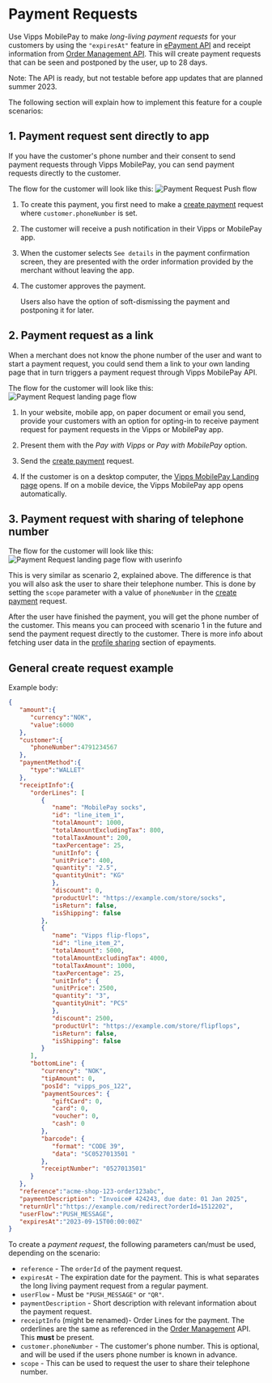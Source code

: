 <!-- START_METADATA
---
title: Vipps MobilePay Payment Requests
sidebar_label: Payment Requests
sidebar_position: 50
description: Using Vipps MobilePay for sending payment requests.
hide_table_of_contents: true
pagination_next: null
pagination_prev: null
---
END_METADATA -->

# Payment Requests

Use Vipps MobilePay to make *long-living payment requests* for your customers by using the `"expiresAt"` feature in
[ePayment API](https://developer.vippsmobilepay.com/docs/APIs/epayment-api)
and receipt information from
[Order Management API](https://developer.vippsmobilepay.com/docs/APIs/order-management-api).
This will create payment requests that can be seen and postponed by the user, up to 28 days.

Note: The API is ready, but not testable before app updates that are planned summer 2023.

The following section will explain how to implement this feature for a couple scenarios:

## 1. Payment request sent directly to app

If you have the customer's phone number and their consent to send payment requests through Vipps MobilePay,
you can send payment requests directly to the customer.

The flow for the customer will look like this: ![Payment Request Push flow](images/Payment-request-sent-directly-to-app.png)

1. To create this payment, you first need to make a [create payment](https://developer.vippsmobilepay.com/api/epayment#tag/CreatePayments) request where `customer.phoneNumber` is set.
2. The customer will receive a push notification in their Vipps or MobilePay app.
3. When the customer selects `See details` in the payment confirmation screen, they are presented with the order information provided by the merchant without leaving the app.
4. The customer approves the payment.

   Users also have the option of soft-dismissing the payment and postponing it for later.

## 2. Payment request as a link

When a merchant does not know the phone number of the user and want to start a payment request, you could send them a link to your own landing page that in turn triggers a payment request through Vipps MobilePay API.

The flow for the customer will look like this: ![Payment Request landing page flow](images/Payment-request-with-link.png)

1. In your website, mobile app, on paper document or email you send, provide your customers with an option for opting-in to receive payment request for payment requests in the Vipps or MobilePay app.
2. Present them with the *Pay with Vipps* or *Pay with MobilePay* option.
3. Send the [create payment](https://developer.vippsmobilepay.com/api/epayment#tag/CreatePayments) request.

4. If the customer is on a desktop computer, the
   [Vipps MobilePay Landing page](https://developer.vippsmobilepay.com/docs/vipps-developers/common-topics/vipps-landing-page)
   opens. If on a mobile device, the Vipps MobilePay app opens automatically.

## 3. Payment request with sharing of telephone number

The flow for the customer will look like this: ![Payment Request landing page flow with userinfo](images/Payment-request-with-sharing-phone-number.png)

This is very similar as scenario 2, explained above. The difference is that you will also ask the user to share their telephone number. This is done by setting the `scope` parameter with a value of `phoneNumber` in the [create payment](https://developer.vippsmobilepay.com/api/epayment#tag/CreatePayments) request.

After the user have finished the payment, you will get the phone number of the customer. This means you can proceed with scenario 1 in the future and send the payment request directly to the customer. There is more info about fetching user data in the [profile sharing](https://developer.vippsmobilepay.com/docs/APIs/epayment-api/features/profile-sharing/) section of epayments.

## General create request example

Example body:

   ```json
   {
      "amount":{
         "currency":"NOK",
         "value":6000
      },
      "customer":{
         "phoneNumber":4791234567
      },
      "paymentMethod":{
         "type":"WALLET"
      },
      "receiptInfo":{
         "orderLines": [
            {
               "name": "MobilePay socks",
               "id": "line_item_1",
               "totalAmount": 1000,
               "totalAmountExcludingTax": 800,
               "totalTaxAmount": 200,
               "taxPercentage": 25,
               "unitInfo": {
               "unitPrice": 400,
               "quantity": "2.5",
               "quantityUnit": "KG"
               },
               "discount": 0,
               "productUrl": "https://example.com/store/socks",
               "isReturn": false,
               "isShipping": false
            },
            {
               "name": "Vipps flip-flops",
               "id": "line_item_2",
               "totalAmount": 5000,
               "totalAmountExcludingTax": 4000,
               "totalTaxAmount": 1000,
               "taxPercentage": 25,
               "unitInfo": {
               "unitPrice": 2500,
               "quantity": "3",
               "quantityUnit": "PCS"
               },
               "discount": 2500,
               "productUrl": "https://example.com/store/flipflops",
               "isReturn": false,
               "isShipping": false
            }
         ],
         "bottomLine": {
            "currency": "NOK",
            "tipAmount": 0,
            "posId": "vipps_pos_122",
            "paymentSources": {
               "giftCard": 0,
               "card": 0,
               "voucher": 0,
               "cash": 0
            },
            "barcode": {
               "format": "CODE 39",
               "data": "SC0527013501 "
            },
            "receiptNumber": "0527013501"
         }
      },
      "reference":"acme-shop-123-order123abc",
      "paymentDescription": "Invoice# 424243, due date: 01 Jan 2025",
      "returnUrl":"https://example.com/redirect?orderId=1512202",
      "userFlow":"PUSH_MESSAGE",
      "expiresAt":"2023-09-15T00:00:00Z"
   }
   ```

To create a *payment request*, the following parameters can/must be used, depending on the scenario:

* `reference` - The `orderId` of the payment request.
* `expiresAt` - The expiration date for the payment. This is what separates the long living payment request from a regular payment.
* `userFlow`  - Must be `"PUSH_MESSAGE"` or `"QR"`.
* `paymentDescription` - Short description with relevant information about the payment request.
* `receiptInfo` (might be renamed)- Order Lines for the payment. The orderlines are the same as referenced in the [Order Management](https://developer.vippsmobilepay.com/docs/APIs/order-management-api) API. This **must** be present.
* `customer.phoneNumber` - The customer's phone number. This is optional, and will be used if the users phone number is known in advance.
* `scope` - This can be used to request the user to share their telephone number.
